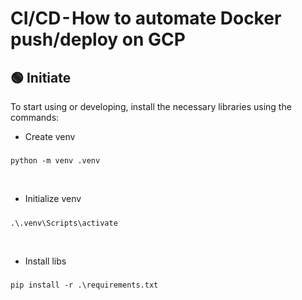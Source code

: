 # CI/CD - How to automate Docker push/deploy on GCP


## 🟢 Initiate
To start using or developing, install the necessary libraries using the commands:


* Create venv
#####
    python -m venv .venv
<br>

* Initialize venv
#####
    .\.venv\Scripts\activate
<br>

* Install libs
#####
    pip install -r .\requirements.txt